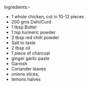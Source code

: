 Ingredients:-
- 1 whole chicken, cut in 10-12 pieces
- 200 gms Dahi/Curd
- 1 tbsp Butter
- 1 tsp turmeric powder
- 2 tbsp red chilli powder
- Salt to taste
- 2 tbsp oil
- 1 piece of charcoal
- ginger garlic paste 
- Garnish
- Coriander leaves
- onions slices, 
- lemons halves